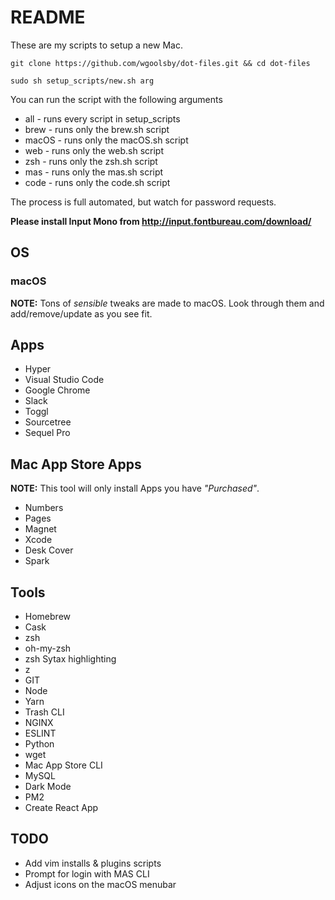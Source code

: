 # README

These are my scripts to setup a new Mac.

```
git clone https://github.com/wgoolsby/dot-files.git && cd dot-files

sudo sh setup_scripts/new.sh arg
```
You can run the script with the following arguments
* all - runs every script in setup_scripts
* brew - runs only the brew.sh script
* macOS - runs only the macOS.sh script
* web - runs only the web.sh script
* zsh - runs only the zsh.sh script
* mas - runs only the mas.sh script
* code - runs only the code.sh script

The process is full automated, but watch for password requests.

**Please install Input Mono from http://input.fontbureau.com/download/**

## OS
### macOS

**NOTE:** Tons of *sensible* tweaks are made to macOS. Look through them and add/remove/update as you see fit.

## Apps
* Hyper
* Visual Studio Code
* Google Chrome
* Slack
* Toggl
* Sourcetree
* Sequel Pro

## Mac App Store Apps

**NOTE:** This tool will only install Apps you have *"Purchased"*.

* Numbers
* Pages
* Magnet
* Xcode
* Desk Cover
* Spark

## Tools
* Homebrew 
* Cask
* zsh
* oh-my-zsh
* zsh Sytax highlighting
* z
* GIT
* Node
* Yarn
* Trash CLI
* NGINX
* ESLINT
* Python
* wget
* Mac App Store CLI
* MySQL
* Dark Mode
* PM2
* Create React App

## TODO
* Add vim installs & plugins scripts
* Prompt for login with MAS CLI
* Adjust icons on the macOS menubar

